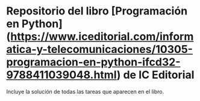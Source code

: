 # Repositorio del libro [Programación en Python] (https://www.iceditorial.com/informatica-y-telecomunicaciones/10305-programacion-en-python-ifcd32-9788411039048.html) de IC Editorial

Incluye la solución de todas las tareas que aparecen en el libro.

